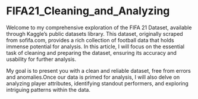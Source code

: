 # FIFA21_Cleaning_and_Analyzing
Welcome to my comprehensive exploration of the FIFA 21 Dataset, available through Kaggle’s public datasets library. This dataset, originally scraped from sofifa.com, provides a rich collection of football data that holds immense potential for analysis. In this article, I will focus on the essential task of cleaning and preparing the dataset, ensuring its accuracy and usability for further analysis.

My goal is to present you with a clean and reliable dataset, free from errors and anomalies.Once our data is primed for analysis, I will also delve on analyzing player attributes, identifying standout performers, and exploring intriguing patterns within the data.

